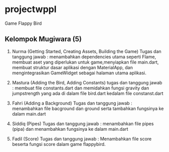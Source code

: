 # projectwppl

Game Flappy Bird

## Kelompok Mugiwara (5)

1. Nurma (Getting Started, Creating Assets, Building the Game)
    Tugas dan tanggung jawab : menambahkan dependencies utama seperti Flame, membuat aset yang diperlukan untuk game,menyiapkan file main.dart, membuat struktur dasar aplikasi dengan MaterialApp, dan mengintegrasikan GameWidget sebagai halaman utama aplikasi.

2. Mastura (Adding the Bird, Adding Constants)
    tugas dan tanggung jawab : membuat file constants.dart dan memidahkan fungsi gravity dan jumpstrength yang ada di dalam file bird.dart kedalam file constanst.dart

3. Fahri (Adding a Background)
    Tugas dan tanggung jawab : menambahkan file bacground dan ground serta tambahkan fungsinya ke dalam main.dart

4. Siddiq (Pipes)
    Tugas dan tanggung jawab : menambahkan file pipes (pipa) dan menambahkan fungsinya ke dalam main.dart

5. Fadil (Score)
    Tugas dan tanggung jawab : Menambahkan file score beserta fungsi score dalam game flappybird.
